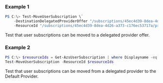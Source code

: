 ### Example 1
```powershell
PS C:\> Test-MoveUserSubscription \`
	-DestinationDelegatedProviderOffer "/subscriptions/45ec4d39-8dea-4d26-a373-c176ec53717a/providers/Microsoft.Subscriptions.Admin/delegatedProviders/798568b7-c6f1-4bf7-bb8f-2c8bebc7c777/offers/ro1"
	-ResourceId "/subscriptions/45ec4d39-8dea-4d26-a373-c176ec53717a/providers/Microsoft.Subscriptions.Admin/subscriptions/ce4c7fdb-5a38-46f5-8bbc-b8b328a87ab6","/subscriptions/45ec4d39-8dea-4d26-a373-c176ec53717a/providers/Microsoft.Subscriptions.Admin/subscriptions/a0d1a71c-0b27-4e73-abfc-169512576f7d"

```

Test that user subscriptions can be moved to a delegated provider offer.

### Example 2
```powershell
PS C:\> $resourceIds = Get-AzsUserSubscription | where Displayname -eq "testsubscription" | Select -ExpandProperty Id
Test-MoveUserSubscription -ResourceId $resourceIds

```

Test that user subscriptions can be moved from a delegated provider to the Default Provider.